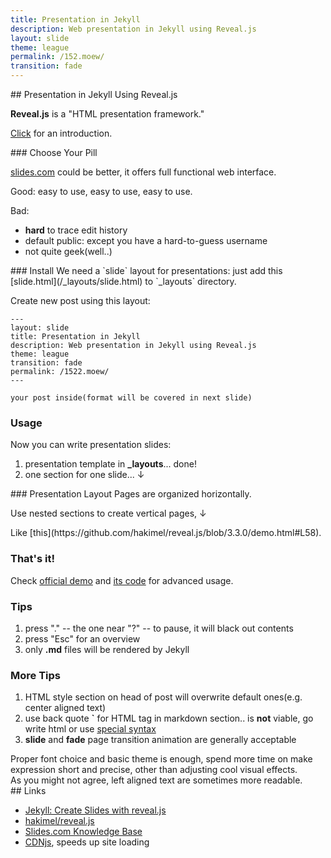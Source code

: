 ```yaml
---
title: Presentation in Jekyll
description: Web presentation in Jekyll using Reveal.js
layout: slide
theme: league
permalink: /152.moew/
transition: fade
---
```



<style>
.reveal h1 h2 h3{
text-align: center;
}
.reveal p{
text-align: left;
}
.reveal .leftol{
display: block;
}
</style>


<section data-markdown>
## Presentation in Jekyll Using Reveal.js

**Reveal.js** is a "HTML presentation framework."

[Click](http://lab.hakim.se/reveal-js) for an introduction.
</section>


<section data-markdown>
### Choose Your Pill

[slides.com](https://slides.com) could be better, it offers full functional web interface.

Good: easy to use, easy to use, easy to use.

Bad:

- **hard** to trace edit history
- default public: except you have a hard-to-guess username
- not quite geek(well..)
</section>


<section data-markdown>
### Install
We need a `slide` layout for presentations: just add this [slide.html](/_layouts/slide.html) to `_layouts` directory.

Create new post using this layout:
```
---
layout: slide
title: Presentation in Jekyll
description: Web presentation in Jekyll using Reveal.js
theme: league
transition: fade
permalink: /1522.moew/
---

your post inside(format will be covered in next slide)
```
</section>


<section>
<section>
<h3>Usage</h3>
<p>Now you can write presentation slides:</p>
<ol class="leftol">
<li>presentation template in <b>_layouts</b>... done!</li>
<li>one section for one slide... ↓</li>
</ol>
</section>

<section data-markdown>
<script type="text/template">
### Markdown Section
Specify `data-markdown` attribute and write Markdown.
```
<section data-markdown>
### Markdown Section
Specify `data-markdown` attribute and write Markdown.
</section>
```
</script>
</section>

<section data-markdown>
<script type="text/template">
### HTML Section
[Here](https://github.com/hakimel/reveal.js/blob/3.3.0/demo.html#L43") line 43-49 shows a HTML section.
```
<section>
<p><a href="https://github.com/hakimel/reveal.js/blob/3.3.0/demo.html#L43">Here</a> line 43-49 shows a HTML section.</p>
</section>
```
</script>
</section>
</section>


<section>
  <section data-markdown>
### Presentation Layout
Pages are organized horizontally.

Use nested sections to create vertical pages, ↓
  </section>

  <section data-markdown>
Like [this](https://github.com/hakimel/reveal.js/blob/3.3.0/demo.html#L58).
  </section>
</section>


<section>
<h3>That's it!</h3>
<p>Check <a href="http://lab.hakim.se/reveal-js/">official demo</a> and <a href="https://github.com/hakimel/reveal.js/blob/3.3.0/demo.html">its code</a> for advanced usage.</p>
</section>


<section>
<h3>Tips</h3>
<ol>
<li>press "." -- the one near "?" -- to pause, it will black out contents</li>
<li>press "Esc" for an overview</li>
<li>only <b>.md</b> files will be rendered by Jekyll</li>
</ol>
</section>


<section>
<h3>More Tips</h3>
<ol>
<li>HTML style section on head of post will overwrite default ones(e.g. center aligned text)</li>
<li>use back quote <b>`</b> for HTML tag in markdown section.. is <b>not</b> viable, go write html or use <a href="https://github.com/hakimel/reveal.js/blob/3.3.0/demo.html#L107">special syntax</a></li>
<li><b>slide</b> and <b>fade</b> page transition animation are generally acceptable</li>
</ol>

<aside class="notes">Proper font choice and basic theme is enough, spend more time on make expression short and precise, other than adjusting cool visual effects.</aside>
<aside class="notes">As you might not agree, left aligned text are sometimes more readable.</aside>
</section>


<section data-markdown>
## Links

- [Jekyll: Create Slides with reveal.js](http://luugiathuy.com/2015/04/jekyll-create-slides-with-revealjs/)
- [hakimel/reveal.js](https://github.com/hakimel/reveal.js/)
- [Slides.com Knowledge Base](http://help.slides.com/knowledgebase)
- [CDNjs](https://cdnjs.com/libraries/reveal.js), speeds up site loading
</section>
